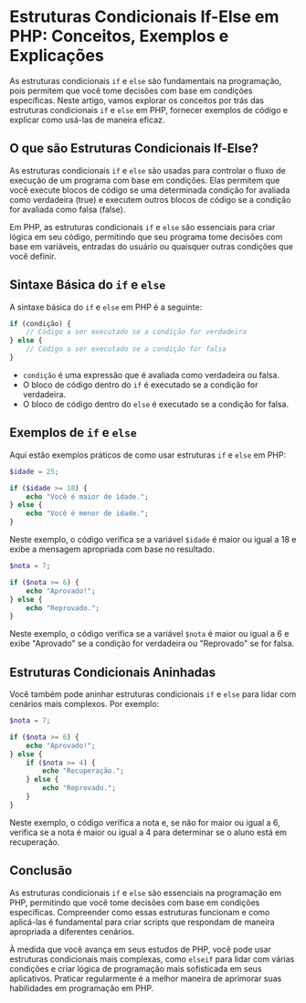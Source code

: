 # Estruturas Condicionais If-Else em PHP: Conceitos, Exemplos e Explicações

As estruturas condicionais `if` e `else` são fundamentais na programação, pois permitem que você tome decisões com base em condições específicas. Neste artigo, vamos explorar os conceitos por trás das estruturas condicionais `if` e `else` em PHP, fornecer exemplos de código e explicar como usá-las de maneira eficaz.

## O que são Estruturas Condicionais If-Else?

As estruturas condicionais `if` e `else` são usadas para controlar o fluxo de execução de um programa com base em condições. Elas permitem que você execute blocos de código se uma determinada condição for avaliada como verdadeira (true) e executem outros blocos de código se a condição for avaliada como falsa (false).

Em PHP, as estruturas condicionais `if` e `else` são essenciais para criar lógica em seu código, permitindo que seu programa tome decisões com base em variáveis, entradas do usuário ou quaisquer outras condições que você definir.

## Sintaxe Básica do `if` e `else`

A sintaxe básica do `if` e `else` em PHP é a seguinte:

```php
if (condição) {
    // Código a ser executado se a condição for verdadeira
} else {
    // Código a ser executado se a condição for falsa
}
```

- `condição` é uma expressão que é avaliada como verdadeira ou falsa.
- O bloco de código dentro do `if` é executado se a condição for verdadeira.
- O bloco de código dentro do `else` é executado se a condição for falsa.

## Exemplos de `if` e `else`

Aqui estão exemplos práticos de como usar estruturas `if` e `else` em PHP:

```php
$idade = 25;

if ($idade >= 18) {
    echo "Você é maior de idade.";
} else {
    echo "Você é menor de idade.";
}
```

Neste exemplo, o código verifica se a variável `$idade` é maior ou igual a 18 e exibe a mensagem apropriada com base no resultado.

```php
$nota = 7;

if ($nota >= 6) {
    echo "Aprovado!";
} else {
    echo "Reprovado.";
}
```

Neste exemplo, o código verifica se a variável `$nota` é maior ou igual a 6 e exibe "Aprovado" se a condição for verdadeira ou "Reprovado" se for falsa.

## Estruturas Condicionais Aninhadas

Você também pode aninhar estruturas condicionais `if` e `else` para lidar com cenários mais complexos. Por exemplo:

```php
$nota = 7;

if ($nota >= 6) {
    echo "Aprovado!";
} else {
    if ($nota >= 4) {
        echo "Recuperação.";
    } else {
        echo "Reprovado.";
    }
}
```

Neste exemplo, o código verifica a nota e, se não for maior ou igual a 6, verifica se a nota é maior ou igual a 4 para determinar se o aluno está em recuperação.

## Conclusão

As estruturas condicionais `if` e `else` são essenciais na programação em PHP, permitindo que você tome decisões com base em condições específicas. Compreender como essas estruturas funcionam e como aplicá-las é fundamental para criar scripts que respondam de maneira apropriada a diferentes cenários.

À medida que você avança em seus estudos de PHP, você pode usar estruturas condicionais mais complexas, como `elseif` para lidar com várias condições e criar lógica de programação mais sofisticada em seus aplicativos. Praticar regularmente é a melhor maneira de aprimorar suas habilidades em programação em PHP. 